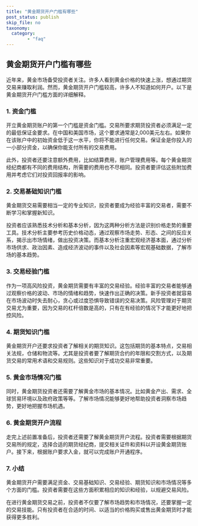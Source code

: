 ```yaml
---
title: "黄金期货开户门槛有哪些"
post_status: publish
skip_file: no
taxonomy:
  category:
        - "faq"
---
```


## 黄金期货开户门槛有哪些

近年来，黄金市场备受投资者关注。许多人看到黄金价格的快速上涨，想通过期货交易来赚取利润。然而，黄金期货开户门槛较高，许多人不知道如何开户。以下是黄金期货开户门槛方面的详细解释。

### 1. 资金门槛

开立黄金期货账户的第一个门槛是资金门槛。交易所要求期货投资者必须满足一定的最低保证金要求。在中国和美国市场，这个要求通常是2,000美元左右。如果你在该账户中的初始资金低于这一水平，你将不能进行任何交易。保证金是你投入的一小部分资金，以确保你能支付所有的交易费用。

此外，投资者还要注意额外费用，比如结算费用，账户管理费用等。每个黄金期货经纪商都有不同的费用结构，所需要的费用也不尽相同。投资者要评估这些附加费用并考虑它们对投资回报率的影响。

### 2. 交易基础知识门槛

黄金期货交易需要相当一定的专业知识，投资者要成为经验丰富的交易者，需要不断学习和掌握新知识。

投资者应该熟悉技术分析和基本分析，因为这两种分析方法是识别价格走势的重要工具。技术分析主要参考历史价格动态，通过观察市场走势、形态、之间的反应关系，揭示出市场情绪，做出投资决策。而基本分析注重宏观经济基本面，通过分析市场供求、政治因素、造成经济波动的事件以及社会因素等宏观基础数据，了解市场的基本趋势。

### 3. 交易经验门槛

作为一项高风险投资，黄金期货需要有丰富的交易经验。经验丰富的交易者能够通过观察价格的波动、市场的情绪和趋势，快速作出正确的决策。新手投资者就容易在市场波动时失去耐心，贪心或过度恐惧导致错误的交易决策。风险管理对于期货交易尤为重要，因为交易的杠杆倍数是高的，只有在有经验的情况下才能更好地把控风险。

### 4. 期货知识门槛

黄金期货开户还要求投资者了解相关的期货知识。这包括期货的基本特点，交易相关法规，仓储和物流等。尤其是投资者要了解期货合约的年限和交割方式，以及期货交易的常用术语和交易规则。这些知识对于成功交易非常重要。

### 5. 黄金市场情况门槛

同时，黄金期货投资者还需要了解黄金市场的基本情况。比如黄金产出、需求、全球贸易环境以及政府政策等等。了解市场情况能够更好地帮助投资者洞察市场趋势，更好地把握市场机遇。

### 6. 黄金期货开户流程

走完上述前置准备后，投资者还需要了解黄金期货开户流程。投资者需要根据期货交易所的规定，选择合适的期货经纪商，提交相关证件和资料以开设黄金期货账户。接下来，根据账户要求入金，就可以完成账户开通程序。

### 7. 小结

黄金期货开户需要满足资金、交易基础知识、交易经验、期货知识和市场情况等多个方面的门槛。投资者需要在这些方面积累相应的知识和经验，以规避交易风险。

在进行黄金期货交易之前，投资者不仅要了解市场趋势和市场情况，还要掌握一定的交易技能。只有投资者在合适的时间、以适当的价格购买或售出黄金期货时才能获得更多胜利。
